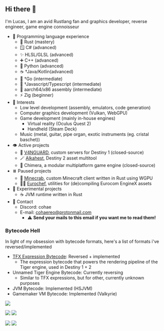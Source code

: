## Hi there 👋
I'm Lucas, I am an avid Rustlang fan and graphics developer, reverse engineer, game engine connoisseur 

- 📝 Programming language experience
  - 🦀 Rust (mastery)
  - 🪟 C# (advanced)
  - ✨ HLSL/GLSL (advanced)
  - ➕ C++ (advanced)
  - 🐍 Python (advanced)
  - ☕ †Java/Kotlin(advanced)
  - 🔵 †Go (intermediate)
  - 📜 †Javascript/Typescript (intermediate)
  - 💽 aarch64/x86 assembly (intermediate)
  - ⚡ Zig (beginner)
- 👀 Interests
  - Low level development (assembly, emulators, code generation)
  - Computer graphics development (Vulkan, WebGPU)
  - Game development (mainly in-house engines)
    - Virtual reality (Oculus Quest 2)
    - Handheld (Steam Deck)
  - Music (metal, guitar, pipe organ, exotic instruments (eg. cristal baschet))
- 👁️ Active projects
  - 🔫 [V4NGUARD](https://github.com/v4nguard), custom servers for Destiny 1 (closed-source)
  - 🪄 [Alkahest](https://github.com/cohaereo/alkahest), Destiny 2 asset multitool
  - 🎥 Chimera, a modular multiplatform game engine (closed-source)
- ⏸️ Paused projects
  - 🦀 [Minecrab](https://github.com/cohaereo/minecrab), custom Minecraft client written in Rust using WGPU
  - 👨‍🍳 [Eurochef](https://github.com/eurotools/eurochef), utilities for (de)compiling Eurocom EngineX assets
- 🧪 Experimental projects
  - ☕ JVM runtime written in Rust
- 📨 Contact
  - Discord: cohae
  - E-mail: cohaereo@protonmail.com
    - ⚠️ **Send your mails to this email if you want me to read them!**

### Bytecode Hell
In light of my obsession with bytecode formats, here's a list of formats i've reversed/implemented
- [TFX Expression Bytecode](https://github.com/cohaereo/alkahest/blob/lightfall/docs/shaders/bytecode.md): Reversed + implemented
  - The expression bytecode that powers the rendering pipeline of the Tiger engine, used in Destiny 1 + 2
- Unnamed Tiger Engine Bytecode: Currently reversing
  - Similar to TFX expressions, but for other, currently unknown purposes
- JVM Bytecode: Implemented (HSJVM)
- Gamemaker VM Bytecode: Implemented (Valkyrie)

![](https://github-profile-summary-cards.vercel.app/api/cards/profile-details?username=cohaereo&theme=github_dark)
<p float="left">
  
  ![](https://github-profile-summary-cards.vercel.app/api/cards/repos-per-language?username=cohaereo&theme=github_dark)
  ![](https://github-profile-summary-cards.vercel.app/api/cards/most-commit-language?username=cohaereo&theme=github_dark)
  
</p>

<p float="left">
  
  ![](https://github-profile-summary-cards.vercel.app/api/cards/stats?username=cohaereo&theme=github_dark)
  ![](https://github-profile-summary-cards.vercel.app/api/cards/productive-time?username=cohaereo&theme=github_dark)

</p>
